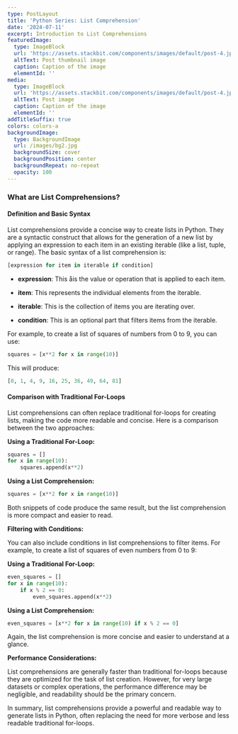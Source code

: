 ```yaml
---
type: PostLayout
title: 'Python Series: List Comprehension'
date: '2024-07-11'
excerpt: Introduction to List Comprehensions
featuredImage:
  type: ImageBlock
  url: 'https://assets.stackbit.com/components/images/default/post-4.jpeg'
  altText: Post thumbnail image
  caption: Caption of the image
  elementId: ''
media:
  type: ImageBlock
  url: 'https://assets.stackbit.com/components/images/default/post-4.jpeg'
  altText: Post image
  caption: Caption of the image
  elementId: ''
addTitleSuffix: true
colors: colors-a
backgroundImage:
  type: BackgroundImage
  url: /images/bg2.jpg
  backgroundSize: cover
  backgroundPosition: center
  backgroundRepeat: no-repeat
  opacity: 100
---
```

### What are List Comprehensions?

#### Definition and Basic Syntax

List comprehensions provide a concise way to create lists in Python. They are a syntactic construct that allows for the generation of a new list by applying an expression to each item in an existing iterable (like a list, tuple, or range). The basic syntax of a list comprehension is:

```python
[expression for item in iterable if condition]
```

*   **expression**: This åis the value or operation that is applied to each item.

*   **item**: This represents the individual elements from the iterable.

*   **iterable**: This is the collection of items you are iterating over.

*   **condition**: This is an optional part that filters items from the iterable.

For example, to create a list of squares of numbers from 0 to 9, you can use:

```python
squares = [x**2 for x in range(10)]
```

This will produce:

```python
[0, 1, 4, 9, 16, 25, 36, 49, 64, 81]
```

#### Comparison with Traditional For-Loops

List comprehensions can often replace traditional for-loops for creating lists, making the code more readable and concise. Here is a comparison between the two approaches:

**Using a Traditional For-Loop:**

```python
squares = []
for x in range(10):
    squares.append(x**2)
```

**Using a List Comprehension:**

```python
squares = [x**2 for x in range(10)]
```

Both snippets of code produce the same result, but the list comprehension is more compact and easier to read.

**Filtering with Conditions:**

You can also include conditions in list comprehensions to filter items. For example, to create a list of squares of even numbers from 0 to 9:

**Using a Traditional For-Loop:**

```python
even_squares = []
for x in range(10):
    if x % 2 == 0:
        even_squares.append(x**2)
```

**Using a List Comprehension:**

```python
even_squares = [x**2 for x in range(10) if x % 2 == 0]
```

Again, the list comprehension is more concise and easier to understand at a glance.

**Performance Considerations:**

List comprehensions are generally faster than traditional for-loops because they are optimized for the task of list creation. However, for very large datasets or complex operations, the performance difference may be negligible, and readability should be the primary concern.

In summary, list comprehensions provide a powerful and readable way to generate lists in Python, often replacing the need for more verbose and less readable traditional for-loops.
